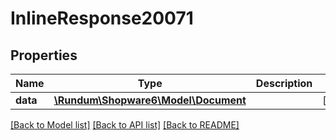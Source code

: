 # InlineResponse20071

## Properties
Name | Type | Description | Notes
------------ | ------------- | ------------- | -------------
**data** | [**\Rundum\Shopware6\Model\Document**](Document.md) |  | [optional] 

[[Back to Model list]](../../README.md#documentation-for-models) [[Back to API list]](../../README.md#documentation-for-api-endpoints) [[Back to README]](../../README.md)

